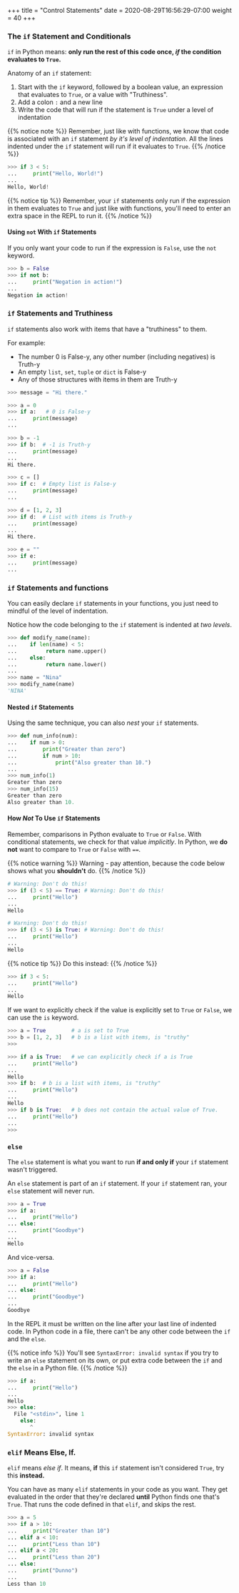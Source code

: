 +++
title = "Control Statements"
date = 2020-08-29T16:56:29-07:00
weight = 40
+++


### The `if` Statement and Conditionals

`if` in Python means: **only run the rest of this code once, *if* the condition evaluates to `True`.** 

Anatomy of an `if` statement:

1. Start with the `if` keyword, followed by a boolean value, an expression that evaluates to `True`, or a value with "Truthiness".
1. Add a colon `:` and a new line
1. Write the code that will run if the statement is `True` under a level of indentation

{{% notice note %}}
Remember, just like with functions, we know that code is associated with an `if` statement *by it's level of indentation*. All the lines indented under the `if` statement will run if it evaluates to `True`.
{{% /notice %}}

```python
>>> if 3 < 5:
...     print("Hello, World!")
...
Hello, World!
```

{{% notice tip %}}
Remember, your `if` statements only run if the expression in them evaluates to `True` and just like with functions, you'll need to enter an extra space in the REPL to run it.
{{% /notice %}}

#### Using `not` With `if` Statements

If you only want your code to run if the expression is `False`, use the `not` keyword.

```python
>>> b = False
>>> if not b:
...     print("Negation in action!")
...
Negation in action!
```

### `if` Statements and Truthiness

`if` statements also work with items that have a "truthiness" to them.

For example:

 * The number 0 is False-y, any other number (including negatives) is Truth-y
 * An empty `list`, `set`, `tuple` or `dict` is False-y
 * Any of those structures with items in them are Truth-y

```python
>>> message = "Hi there."

>>> a = 0
>>> if a:   # 0 is False-y
...     print(message)
...

>>> b = -1
>>> if b:  # -1 is Truth-y
...     print(message)
...
Hi there.

>>> c = []
>>> if c:  # Empty list is False-y
...     print(message)
...

>>> d = [1, 2, 3]
>>> if d:  # List with items is Truth-y
...     print(message)
...
Hi there.

>>> e = ""
>>> if e:
...     print(message)
...
```

### `if` Statements and functions

You can easily declare `if` statements in your functions, you just need to mindful of the level of indentation.

Notice how the code belonging to the `if` statement is indented at *two levels*.

```python
>>> def modify_name(name):
...    if len(name) < 5:
...         return name.upper()
...    else:
...         return name.lower()
...
>>> name = "Nina"
>>> modify_name(name)
'NINA'
```

#### Nested `if` Statements

Using the same technique, you can also *nest* your `if` statements.

```python
>>> def num_info(num):
...    if num > 0:
...        print("Greater than zero")
...        if num > 10:
...            print("Also greater than 10.")
...
>>> num_info(1)
Greater than zero
>>> num_info(15)
Greater than zero
Also greater than 10.
```

#### How *Not* To Use `if` Statements

Remember, comparisons in Python evaluate to `True` or `False`. With conditional statements, we check for that value *implicitly*. In Python, we **do not** want to compare to `True` or `False` with `==`.

{{% notice warning %}}
Warning - pay attention, because the code below shows what you **shouldn't** do.
{{% /notice %}}

```python
# Warning: Don't do this!
>>> if (3 < 5) == True: # Warning: Don't do this!
...     print("Hello")
...
Hello

# Warning: Don't do this!
>>> if (3 < 5) is True: # Warning: Don't do this!
...     print("Hello")
...
Hello
```

{{% notice tip %}}
Do this instead:
{{% /notice %}}

```python
>>> if 3 < 5:
...     print("Hello")
...
Hello
```

If we want to explicitly check if the value is explicitly set to `True` or `False`, we can use the `is` keyword.

```python
>>> a = True        # a is set to True
>>> b = [1, 2, 3]   # b is a list with items, is "truthy"
>>>

>>> if a is True:   # we can explicitly check if a is True
...     print("Hello")
...
Hello
>>> if b:  # b is a list with items, is "truthy"
...     print("Hello")
...
Hello
>>> if b is True:   # b does not contain the actual value of True.
...     print("Hello")
...
>>>
```

### `else`

The `else` statement is what you want to run **if and only if** your `if` statement wasn't triggered.

An `else` statement is part of an `if` statement. If your `if` statement ran, your `else` statement will never run.

```python
>>> a = True
>>> if a:
...     print("Hello")
... else:
...     print("Goodbye")
...
Hello
```

And vice-versa.

```python
>>> a = False
>>> if a:
...     print("Hello")
... else:
...     print("Goodbye")
...
Goodbye
```

In the REPL it must be written on the line after your last line of indented code. In Python code in a file, there can't be any other code between the `if` and the `else`.

{{% notice info %}}
You'll see `SyntaxError: invalid syntax` if you try to write an `else` statement on its own, or put extra code between the `if` and the `else` in a Python file.
{{% /notice %}}

```python
>>> if a:
...     print("Hello")
...
Hello
>>> else:
  File "<stdin>", line 1
    else:
       ^
SyntaxError: invalid syntax
```

### `elif` Means Else, If.

`elif` means *else if*. It means, **if** this `if` statement isn't considered `True`, try this **instead.**

You can have as many `elif` statements in your code as you want. They get evaluated in the order that they're declared **until** Python finds one that's `True`. That runs the code defined in that `elif`, and skips the rest.

```python
>>> a = 5
>>> if a > 10:
...     print("Greater than 10")
... elif a < 10:
...     print("Less than 10")
... elif a < 20:
...     print("Less than 20")
... else:
...     print("Dunno")
...
Less than 10
```